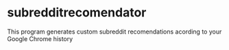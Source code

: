# subredditrecomendator
This program generates custom subreddit recomendations acording to your Google Chrome history
